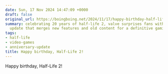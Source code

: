 ```yaml
---
date: Sun, 17 Nov 2024 14:47:09 +0000
draft: false
original_url: https://boingboing.net/2024/11/17/happy-birthday-half-life-2.html
summary: celebrating 20 years of half-life 2, valve surprises fans with an anniversary
  update that merges new features and old content for a definitive gaming experience.
tags:
- half-life
- video-games
- anniversary-update
title: Happy birthday, Half-Life 2!
---
```


Happy birthday, Half-Life 2!